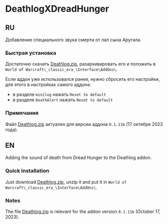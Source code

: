 # DeathlogXDreadHunger

## RU
Добавление специального звука смерти от лап сына Аругала.

### Быстрая установка

Достаточно скачать [Deathlog.zip](/Deathlog.zip), разархивировать его и положить в `World of Warcraft\_classic_era_\Interface\AddOns\`. 

Если аддон уже использовался ранее, нужно сбросить его настройки, для этого в настройках самого аддона:
- в разделе `minilog` нажать `Reset to default`
- в разделе `DeathAlert` нажать `Reset to default`

### Примечания

Файл [Deathlog.zip](/Deathlog.zip) актуален для версии аддона `0.1.11b` (17 октября 2023 года).

## EN
Adding the sound of death from Dread Hunger to the Deathlog addon.

### Quick installation

Just download [Deathlog.zip](/Deathlog.zip), unzip it and put it in `World of Warcraft\_classic_era_\Interface\AddOns\`.

### Notes

The file [Deathlog.zip](/Deathlog.zip) is relevant for the addon version `0.1.11b` (October 17, 2023).

